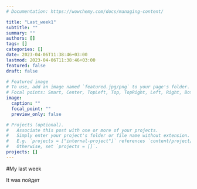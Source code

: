 ```yaml
---
# Documentation: https://wowchemy.com/docs/managing-content/

title: "Last_week1"
subtitle: ""
summary: ""
authors: []
tags: []
categories: []
date: 2023-04-06T11:38:46+03:00
lastmod: 2023-04-06T11:38:46+03:00
featured: false
draft: false

# Featured image
# To use, add an image named `featured.jpg/png` to your page's folder.
# Focal points: Smart, Center, TopLeft, Top, TopRight, Left, Right, BottomLeft, Bottom, BottomRight.
image:
  caption: ""
  focal_point: ""
  preview_only: false

# Projects (optional).
#   Associate this post with one or more of your projects.
#   Simply enter your project's folder or file name without extension.
#   E.g. `projects = ["internal-project"]` references `content/project/deep-learning/index.md`.
#   Otherwise, set `projects = []`.
projects: []
---
```


#My last week
 
It was пойдет
